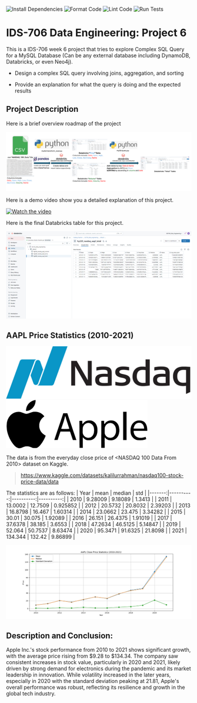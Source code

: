 ![Install Dependencies](https://github.com/haobo-yuan/IDS706-6-Complex-SQL/actions/workflows/install.yml/badge.svg)
![Format Code](https://github.com/haobo-yuan/IDS706-6-Complex-SQL/actions/workflows/format.yml/badge.svg)
![Lint Code](https://github.com/haobo-yuan/IDS706-6-Complex-SQL/actions/workflows/lint.yml/badge.svg)
![Run Tests](https://github.com/haobo-yuan/IDS706-6-Complex-SQL/actions/workflows/test.yml/badge.svg)

# IDS-706 Data Engineering: Project 6
This is a IDS-706 week 6 project that tries to explore Complex SQL Query for a MySQL Database (Can be any external database including DynamoDB, Databricks, or even Neo4j).

- Design a complex SQL query involving joins, aggregation, and sorting

- Provide an explanation for what the query is doing and the expected results

## Project Description

Here is a brief overview roadmap of the project 

![roadmap](pictures/Roadmap.png)

Here is a demo video show you a detailed explanation of this project.

[![Watch the video](https://img.youtube.com/vi/tp5cN8F3yIM/hqdefault.jpg)](https://youtu.be/tp5cN8F3yIM)

Here is the final Databricks table for this project.

![hy220_nasdaq_aapl_total](pictures/README_databricks_TotalTable_screenshot.png)

## AAPL Price Statistics (2010-2021)

![Logo Nasdaq](pictures/Logo_Nasdaq.png)![Logo AAPL](pictures/Logo_AAPL.png)

The data is from the everyday close price of <NASDAQ 100 Data From 2010> dataset on Kaggle.
>https://www.kaggle.com/datasets/kalilurrahman/nasdaq100-stock-price-data/data 

The statistics are as follows:
|   Year |      mean |    median |       std |
|-------:|----------:|----------:|----------:|
|   2010 |   9.28009 |   9.18089 |  1.3413   |
|   2011 |  13.0002  |  12.7509  |  0.925852 |
|   2012 |  20.5732  |  20.8032  |  2.39203  |
|   2013 |  16.8798  |  16.467   |  1.60314  |
|   2014 |  23.0662  |  23.475   |  3.34282  |
|   2015 |  30.01    |  30.075   |  1.92089  |
|   2016 |  26.151   |  26.4375  |  1.91019  |
|   2017 |  37.6378  |  38.185   |  3.6553   |
|   2018 |  47.2634  |  46.5125  |  5.14847  |
|   2019 |  52.064   |  50.7537  |  8.63474  |
|   2020 |  95.3471  |  91.6325  | 21.8098   |
|   2021 | 134.344   | 132.42    |  9.86899  |

![Plot](pictures/plot.png)

## Description and Conclusion:
Apple Inc.'s stock performance from 2010 to 2021 shows significant growth, with the average
price rising from $9.28 to $134.34. The company saw consistent increases in stock value, 
particularly in 2020 and 2021, likely driven by strong demand for electronics during the pandemic
and its market leadership in innovation. While volatility increased in the later years, especially
in 2020 with the standard deviation peaking at 21.81, Apple's overall performance was robust,
reflecting its resilience and growth in the global tech industry.
